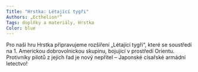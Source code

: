 ```yaml
---
Title: "Hrstka: Létající tygři"
Authors: „Ecthelion²“
Tags: doplňky a materiály, Hrstka
Color: blue
---
```

Pro naši hru Hrstka připravujeme rozšíření „Létající tygři“, které se soustředí na 1. Americkou dobrovolnickou skupinu, bojující v prostředí Orientu. Protivníky pilotů z jejích řad je nový nepřítel – Japonské císařské armádní letectvo!
